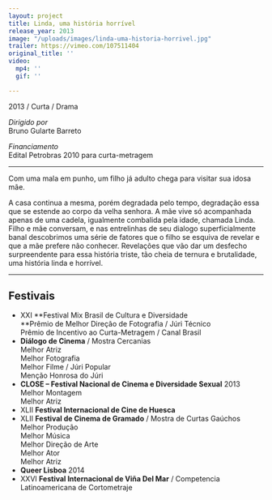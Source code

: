 ```yaml
---
layout: project
title: Linda, uma história horrível
release_year: 2013
image: "/uploads/images/linda-uma-historia-horrivel.jpg"
trailer: https://vimeo.com/107511404
original_title: ''
video:
  mp4: ''
  gif: ''

---
```

2013 / Curta / Drama

_Dirigido por_  
Bruno Gularte Barreto

_Financiamento_  
Edital Petrobras 2010 para curta-metragem

***

Com uma mala em punho, um filho já adulto chega para visitar sua idosa mãe.

A casa continua a mesma, porém degradada pelo tempo, degradação essa que se estende ao corpo da velha senhora. A mãe vive só acompanhada apenas de uma cadela, igualmente combalida pela idade, chamada Linda. Filho e mãe conversam, e nas entrelinhas de seu dialogo superficialmente banal descobrimos uma série de fatores que o filho se esquiva de revelar e que a mãe prefere não conhecer. Revelações que vão dar um desfecho surpreendente para essa história triste, tão cheia de ternura e brutalidade, uma história linda e horrível.

***

## Festivais

* XXI **Festival Mix Brasil de Cultura e Diversidade  
  **Prêmio de Melhor Direção de Fotografia / Júri Técnico  
  Prêmio de Incentivo ao Curta-Metragem / Canal Brasil
* **Diálogo de Cinema** / Mostra Cercanias  
  Melhor Atriz  
  Melhor Fotografia  
  Melhor Filme / Júri Popular  
  Menção Honrosa do Júri
* **CLOSE – Festival Nacional de Cinema e Diversidade Sexual** 2013  
  Melhor Montagem  
  Melhor Atriz
* XLII **Festival Internacional de Cine de Huesca**
* XLII **Festival de Cinema de Gramado** / Mostra de Curtas Gaúchos  
  Melhor Produção  
  Melhor Música  
  Melhor Direção de Arte  
  Melhor Ator  
  Melhor Atriz
* **Queer Lisboa** 2014
* XXVI **Festival Internacional de Viña Del Mar** / Competencia Latinoamericana de Cortometraje